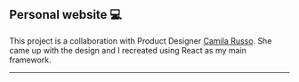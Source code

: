 ## Personal website 💻 
  This project is a collaboration with Product Designer <a href='https://www.behance.net/russocamila' rel='noopener nofollow noreferrer' target='_blank'>Camila Russo</a>. She came up with the design and I recreated using React as my main framework.<br/>
  
* * *
  
### 
